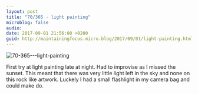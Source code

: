 ```yaml
---
layout: post
title: "70/365 - light painting"
microblog: false
audio: 
date: 2017-09-01 21:56:00 +0200
guid: http://maintainingfocus.micro.blog/2017/09/01/light-painting.html
---
```

<div class="kg-card-markdown"><p><img src="/wp-content/uploads/2018/04/70-365---light-painting-1024x768.jpg" alt="70-365---light-painting"></p>
<p>First try at light painting late at night. Had to improvise as I missed the sunset. This meant that there was very little light left in the sky and none on this rock like artwork. Luckely I had a small flashlight in my camera bag and could make do.</p>
</div>
